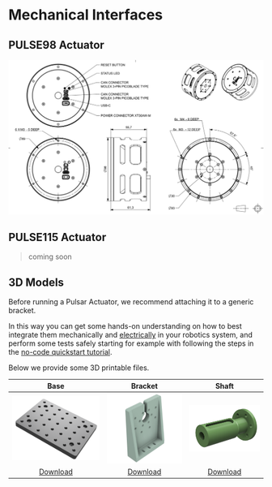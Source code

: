 # Mechanical Interfaces

## PULSE98 Actuator

![PULSE98](../../assets/images/pulse98_mec_01.png)

## PULSE115 Actuator
 > coming soon

## 3D Models

Before running a Pulsar Actuator, we recommend attaching it to a generic bracket.

In this way you can get some hands-on understanding on how to best integrate them mechanically and [electrically](electrical_interfaces.md) in your robotics system, and perform some tests safely starting for example with following the steps in the [no-code quickstart tutorial](../../quickstarts/quickstart_desktop_app.md). 

Below we provide some 3D printable files.

| Base | Bracket | Shaft |
|:---:|:---:|:---:|
| ![Base](../../assets/3d_models/base.png) | ![Bracket](../../assets/3d_models/bracket.png) | ![Shaft](../../assets/3d_models/shaft.png) |
| [Download](../../assets/3d_models/base.stl) | [Download](../../assets/3d_models/bracket.stl) | [Download](../../assets/3d_models/shaft.stl) |
